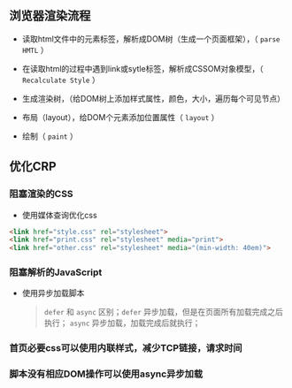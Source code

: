 ## 浏览器渲染流程

* 读取html文件中的元素标签，解析成DOM树（生成一个页面框架），（ `parse HMTL` ）

* 在读取html的过程中遇到link或sytle标签，解析成CSSOM对象模型，（ `Recalculate Style` ）

* 生成渲染树，（给DOM树上添加样式属性，颜色，大小，遍历每个可见节点）

* 布局（layout），给DOM个元素添加位置属性（ `layout` ）

* 绘制（ `paint` ）

## 优化CRP

### 阻塞渲染的CSS

* 使用媒体查询优化css

``` html
<link href="style.css" rel="stylesheet">
<link href="print.css" rel="stylesheet" media="print">
<link href="other.css" rel="stylesheet" media="(min-width: 40em)">
```

### 阻塞解析的JavaScript

* 使用异步加载脚本

  > `defer` 和 `async` 区别；`defer` 异步加载，但是在页面所有加载完成之后执行； `async` 异步加载，加载完成后就执行；

### 首页必要css可以使用内联样式，减少TCP链接，请求时间

### 脚本没有相应DOM操作可以使用async异步加载
